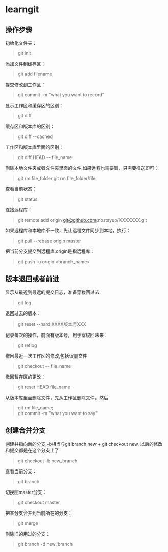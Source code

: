 # learngit

## 操作步骤
初始化文件夹：  
>git init

添加文件到缓存区：  
>git add filename

提交修改到工作区：  
>git commit -m "what you want to record"

显示工作区和缓存区的区别：  
>git diff

缓存区和版本库的区别：  
>git diff --cached

工作区和版本库里面的区别：  
>git diff HEAD -- file_name

删除本地文件夹或者文件夹里面的文件,如果远程也需要删，只需要推送即可：
>git rm file_folder
>git rm file_folder/file

查看当前状态：  
>git status

连接远程库：  
>git remote add origin  git@github.com:nostayup/XXXXXXX.git

如果远程库和本地库不一致，先让远程文件同步到本地，执行：  
>git pull --rebase origin master

把当前分支提交到远程库,origin是指远程库：  
>git push -u origin <branch_name>

## 版本退回或者前进  
显示从最近到最远的提交日志，准备穿梭回过去:  
>git log

退回过去的版本：  
>git reset --hard XXXX版本号XXX

记录每次的操作，前面有版本号，用于穿梭回未来：  
>git reflog

撤回最近一次工作区的修改,包括误删文件  
>git checkout -- file_name 

撤回暂存区的更改：  
>git reset HEAD file_name

从版本库里面删除文件，先从工作区删除文件，然后  
>git rm file_name;  
>git commit -m "what you want to say"

## 创建合并分支  
创建并指向新的分支,-b相当与git branch new + git checkout new,
以后的修改和提交都是在这个分支上了  
> git checkout -b new_branch  

查看当前分支：  
>git branch  

切换回master分支：  
>git checkout master  

把某分支合并到当前所在的分支：  
>git merge <name>  

删除旧的用过的分支：  
>git branch -d new_branch  








